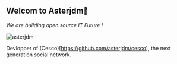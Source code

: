 ## Welcom to Asterjdm👋

<i>We are building open source IT Future !</i>

![asterjdm](https://user-images.githubusercontent.com/96385330/224359286-8b580506-c306-482f-b6ae-aaac4621e618.png)


Devlopper of (Cesco)[https://github.com/asterjdm/cesco), the next generation social network.

